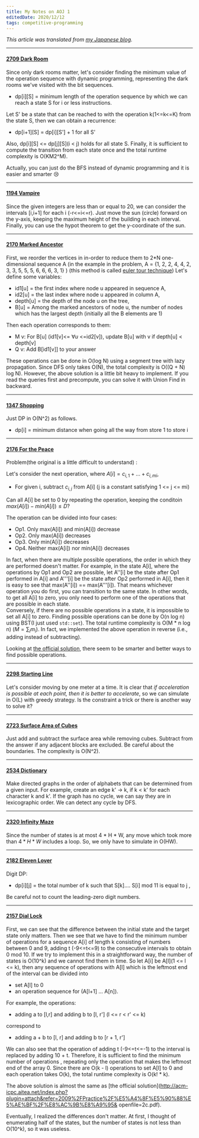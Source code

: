 ```yaml
---
title: My Notes on AOJ 1
editedDate: 2020/12/12
tags: competitive-programming
---
```


<em> This article was translated from [my Japanese blog](https://igarash1-sol.hatenablog.com/). </em>

---

#### [2709 Dark Room](http://judge.u-aizu.ac.jp/onlinejudge/description.jsp?id=2709)


Since only dark rooms matter,
let's consider finding the minimum value of the operation sequence with dynamic programming,
representing the dark rooms we've visited with the bit sequences.
- dp[i][S] =
  minimum length of the operation sequence by which we can reach a state S for i or less instructions.

Let S' be a state that can be reached to with the operation 
k(1<=k<=K) from the state S, then we can obtain a recurrence:
- dp[i+1][S] = dp[i][S'] + 1 for all S'

Also,  dp[i][S] <= dp[j][S](i < j) holds for all state S. 
Finally, it is sufficient to compute the transition from each state once 
and the total runtime complexity is O(KM2^M).

Actually, you can just do the BFS instead of dynamic programming and
it is easier and smarter :cry:

---

#### [1194 Vampire](http://judge.u-aizu.ac.jp/onlinejudge/description.jsp?id=1194)


Since the given integers are less than or equal to 20, we can consider the intervals \[i,i+1\] for each i (-r<=i<=r).
Just move the sun (circle) forward on the y-axis, keeping the maximum height of the building in each interval.
Finally, you can use the hypot theorem to get the y-coordinate of the sun.

---

#### [2170 Marked Ancestor](http://judge.u-aizu.ac.jp/onlinejudge/description.jsp?id=2170)


First, we reorder the vertices in in-order
to reduce them to 2*N one-dimensional sequence A
(in the example in the problem, A = {1, 2, 2, 4, 4, 2, 3, 3, 5, 5, 5, 6, 6, 6, 3, 1} ) (this method is called [euler tour technique](https://en.wikipedia.org/wiki/Euler_tour_technique))
Let's define some variables:

- id1[u] = the first index where node u appeared in sequence A,
- id2[u] = the last index where node u appeared in column A,
- depth[u] = the depth of the node u on the tree,
- B[u] = Among the marked ancestors of node u, the number of nodes which has the largest depth (initially all the B elements are 1)

Then each operation corresponds to them:

- M v: For B[u] (id1[v]<= $\forall u$ <=id2[v]), update B[u] with v if depth[u] < depth[v]
- Q v: Add B[id1[v]] to your answer

These operations can be done in O(log N) using a segment tree with lazy propagation.
Since DFS only takes O(N), the total complexity is O((Q + N) log N). However, the above solution is a little bit heavy to implement.
If you read the queries first and precompute, you can solve it with Union Find in backward.

---

#### [1347 Shopping](http://judge.u-aizu.ac.jp/onlinejudge/description.jsp?id=1347)
Just DP in O(N^2) as follows.

- dp[i] = minimum distance when going all the way from store 1 to store i

---

#### [2176 For the Peace](http://judge.u-aizu.ac.jp/onlinejudge/description.jsp?id=2176)

Problem(the original is a little difficult to understand) :

Let's consider the next operation, where $A[i] = c_{i,1}+... +c_{i,mi}$,

- For given i, subtract $c_{i,j}$ from A[i] (j is a constant satisfying 1 <= j <= mi)

Can all A[i] be set to 0 by repeating the operation, keeping the conditoin $max(A[i]) - min(A[i]) \leq D$?



The operation can be divided into four cases:

- Op1. Only max(A[i]) and min(A[i]) decrease
- Op2. Only max(A[i]) decreases
- Op3. Only min(A[i]) decreases
- Op4. Neither max(A[i]) nor min(A[i]) decreases

In fact, when there are multiple possible operations,
the order in which they are performed doesn't matter.
For example, in the state A[i], where the operations by Op1 and Op2 are possible,
let A''[i] be the state after Op1 performed in A[i] and A'''[i] be the state after Op2 performed in A[i],
then it is easy to see that max(A''[i]) == max(A'''[i]).
That means whichever operation you do first, you can transition to the same state.
In other words, to get all A[i] to zero, 
you only need to perform one of the operations that are possible in each state.  
Conversely, if there are no possible operations in a state,
it is impossible to set all A[i] to zero.
Finding possible operations can be done by O(n log n) using BST(I just used `std::set`).
The total runtime complexity is O(M * n log n) ($M =\sum_i m_i$).
In fact, we implemented the above operation in reverse (i.e., adding instead of subtracting).


Looking at [the official solution](http://acm-icpc.aitea.net/index.php?plugin=attach&refer=2009%2FPractice%2F%E6%A8%A1%E6%93%AC%E5%9C%B0%E5%8C%BA%E4%BA%88%E9%81%B8%2F%E8%AC%9B%E8%A9%95&openfile=b.pdf),
there seem to be smarter and better ways to find possible operations.

---

#### [2298 Starting Line](http://judge.u-aizu.ac.jp/onlinejudge/description.jsp?id=2298)


Let's consider moving by one meter at a time. It is clear that
*if acceleration is possible at each point, then it is better to accelerate*,
so we can simulate in O(L) with greedy strategy. 
Is the constraint a trick or there is another way to solve it?

---

#### [2723 Surface Area of Cubes](http://judge.u-aizu.ac.jp/onlinejudge/description.jsp?id=2723)


Just add and subtract the surface area while removing cubes.
Subtract from the answer if any adjacent blocks are excluded.
Be careful about the boundaries. The complexity is O(N^2).


---

#### [2534 Dictionary](http://judge.u-aizu.ac.jp/onlinejudge/description.jsp?id=2534)


Make directed graphs in the order of alphabets that can be determined from a given input.
For example, create an edge k' $\rightarrow$ k, if k < k' for each character k and k'.
If the graph has no cycle, we can say they are in lexicographic order. 
We can detect any cycle by DFS.


---

#### [2320 Infinity Maze](http://judge.u-aizu.ac.jp/onlinejudge/description.jsp?id=2320)


Since the number of states is at most 4 * H * W,
any move which took more than $4 * H * W$ includes a loop.
So, we only have to simulate in O(HW).

---

#### [2182 Eleven Lover](http://judge.u-aizu.ac.jp/onlinejudge/description.jsp?id=2182)


Digit DP:

- dp[i][j] = the total number of k  such that S[k].... S[i] mod 11 is equal to j ,

Be careful not to count the leading-zero digit numbers.

---

#### [2157 Dial Lock](http://judge.u-aizu.ac.jp/onlinejudge/description.jsp?id=2157)



First, we can see that the difference between the initial state and the target state only matters.
Then we see that we have to find
the minimum number of operations for a sequence A[i] of length k
consisting of numbers between 0 and 9,
adding t (-9<=t<=9) to the consecutive intervals to obtain 0 mod 10.
If we try to implement this in a straightforward way,
the number of states is O(10^k) and we cannot find them in time.
So let A[i] be A[l](1 <= l <= k),
then any sequence of operations with A[l] which is the leftmost end of the interval can be divided into

- set A[l] to 0
- an operation sequence for (A[l+1] ... A[n]).

For example, the operations: 
- adding a to [l,r] and adding b to [l, r'] (l <= r < r' <= k) 

correspond to

- adding a + b to [l, r] and adding b to [r + 1, r']

We can also see that the operation of adding t (-9<=t<=-1) to the interval 
is replaced by adding 10 + t.
Therefore, it is sufficient to find the minimum number of operations
, repeating only the operation that makes the leftmost end of the array 0.
Since there are O(k - l) operations to set A[l] to 0 and each operation takes O(k),
the total runtime complexity is O(k! * k).

The above solution is almost the same as [the official solution](http://acm-icpc.aitea.net/index.php?plugin=attach&refer=2009%2FPractice%2F%E5%A4%8F%E5%90%88%E5%AE%BF%2F%E8%AC%9B%E8%A9%95& openfile=2c.pdf).

Eventually, I realized the differences don't matter.
At first, I thought of enumerating half of the states,
but the number of states is not less than O(10^k), so it was useless.

